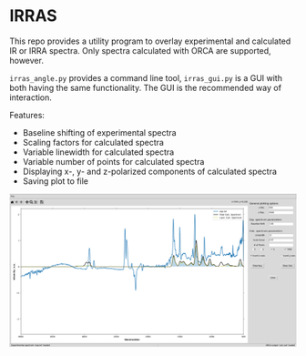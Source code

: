 # IRRAS

This repo provides a utility program to overlay experimental and calculated IR
or IRRA spectra. Only spectra calculated with ORCA are supported, however.

`irras_angle.py` provides a command line tool, `irras_gui.py` is a GUI with both
having the same functionality. The GUI is the recommended way of interaction.

Features:
- Baseline shifting of experimental spectra
- Scaling factors for calculated spectra
- Variable linewidth for calculated spectra
- Variable number of points for calculated spectra
- Displaying x-, y- and z-polarized components of calculated spectra
- Saving plot to file

![IRRAS example usage](/examples/example.png)
